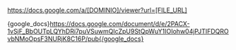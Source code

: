 https://docs.google.com/a/[DOMINIO]/viewer?url=[FILE_URL]

{google_docs}https://docs.google.com/document/d/e/2PACX-1vSjF_BbOUTpLQYhDRi7puVSuwmQlcZpU9StQpWuY1IOIohw04jPJTIFDQROvbNMoOpsF3NURjK8C16P/pub{/google_docs}


